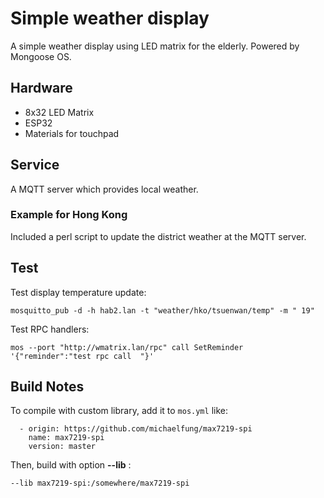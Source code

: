 # Simple weather display

A simple weather display using LED matrix for the elderly. Powered by Mongoose OS.

## Hardware

- 8x32 LED Matrix
- ESP32
- Materials for touchpad

## Service

A MQTT server which provides local weather.

### Example for Hong Kong

Included a perl script to update the district weather at the MQTT server.

## Test

Test display temperature update:

    mosquitto_pub -d -h hab2.lan -t "weather/hko/tsuenwan/temp" -m " 19"

Test RPC handlers:

    mos --port "http://wmatrix.lan/rpc" call SetReminder '{"reminder":"test rpc call  "}'

## Build Notes

To compile with custom library, add it to `mos.yml` like:

```
  - origin: https://github.com/michaelfung/max7219-spi
    name: max7219-spi
    version: master
```

Then, build with option **--lib** :

    --lib max7219-spi:/somewhere/max7219-spi
